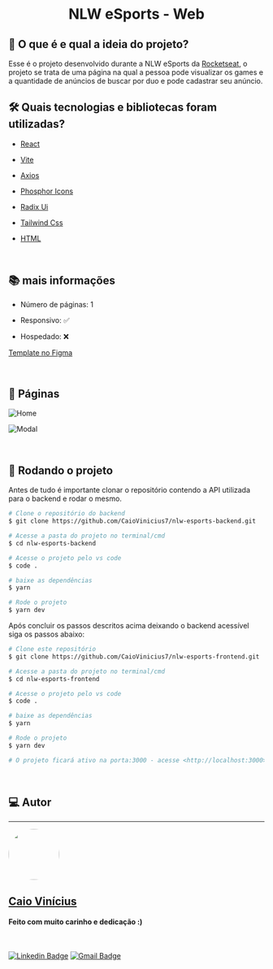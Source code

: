 <h1 align="center"> 
	NLW eSports - Web
</h1>

## 💭 O que é e qual a ideia do projeto?

Esse é o projeto desenvolvido durante a NLW eSports da [Rocketseat](https://www.rocketseat.com.br/), o projeto se trata de uma página na qual a pessoa pode visualizar os games e a quantidade de anúncios de buscar por duo e pode cadastrar seu anúncio.
<br>

## 🛠 Quais tecnologias e bibliotecas foram utilizadas?

- [React](https://pt-br.reactjs.org/)

- [Vite](https://vitejs.dev/)

- [Axios](https://axios-http.com/ptbr/)

- [Phosphor Icons](https://phosphoricons.com/)

- [Radix Ui](https://www.radix-ui.com/)

- [Tailwind Css](https://tailwindui.com/)

- [HTML](https://developer.mozilla.org/pt-BR/docs/Web/HTML)

<br>

## 📚 mais informações

- Número de páginas: 1

- Responsivo: ✅

- Hospedado: ❌

[Template no Figma](<https://www.figma.com/file/V0R09eKU1IH5yHcAowYywH/NLW-eSports-(Community)?node-id=0%3A1>)

<br>

## 📝 Páginas

![Home](https://i.imgur.com/ruSAxzS.png)

![Modal](https://i.imgur.com/ZwiLa3I.png)

<br>

## 🎲 Rodando o projeto

Antes de tudo é importante clonar o repositório contendo a API utilizada para o backend e rodar o mesmo.

```bash
# Clone o repositório do backend
$ git clone https://github.com/CaioVinicius7/nlw-esports-backend.git

# Acesse a pasta do projeto no terminal/cmd
$ cd nlw-esports-backend

# Acesse o projeto pelo vs code
$ code .

# baixe as dependências
$ yarn

# Rode o projeto
$ yarn dev
```

Após concluir os passos descritos acima deixando o backend acessível siga os passos abaixo:

```bash
# Clone este repositório
$ git clone https://github.com/CaioVinicius7/nlw-esports-frontend.git

# Acesse a pasta do projeto no terminal/cmd
$ cd nlw-esports-frontend

# Acesse o projeto pelo vs code
$ code .

# baixe as dependências
$ yarn

# Rode o projeto
$ yarn dev

# O projeto ficará ativo na porta:3000 - acesse <http://localhost:3000>
```

<br>

## 💻 Autor

---

<a href="https://www.facebook.com/caio.pereira.94695">
 <img style="border-radius: 50%;" src="https://avatars.githubusercontent.com/u/62827681?s=400&u=f0b18831e6690a901f956d637933b9ee2dca3104&v=4" width="100px;" alt=""/>
 <br>
 <h2><b>Caio Vinícius</b></h2></a>

<h4> Feito com muito carinho e dedicação :) </h4>

<br>

[![Linkedin Badge](https://img.shields.io/badge/-caio%20vinícius-blue?style=flat-square&logo=Linkedin&logoColor=white&link=https://www.linkedin.com/in/tgmarinho/)](https://www.linkedin.com/in/caio-vin%C3%ADcius-87a761200/)
[![Gmail Badge](https://img.shields.io/badge/-caio1525pereira@gmail.com-c14438?style=flat-square&logo=Gmail&logoColor=white&link=mailto:caio1525pereira@gmail.com)](mailto:caio1525pereira@gmail.com)
